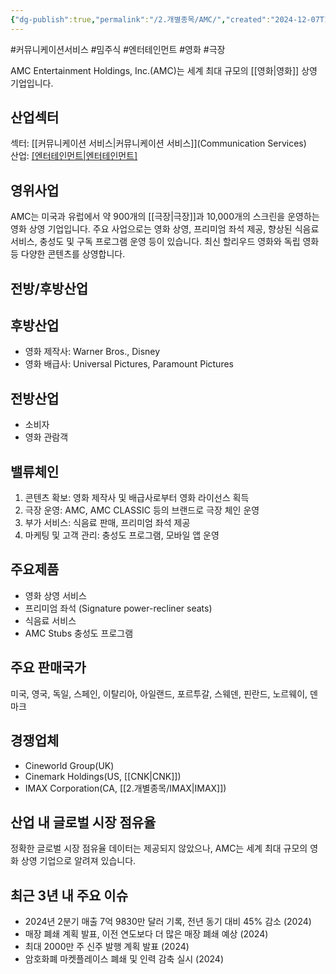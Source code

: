 ```yaml
---
{"dg-publish":true,"permalink":"/2.개별종목/AMC/","created":"2024-12-07T12:26:37.038+09:00","updated":"2025-07-29T21:37:04.317+09:00"}
---
```


#커뮤니케이션서비스 #밈주식 #엔터테인먼트 #영화 #극장 


AMC Entertainment Holdings, Inc.(AMC)는 세계 최대 규모의 [[영화\|영화]] 상영 기업입니다.

## 산업섹터

섹터: [[커뮤니케이션 서비스\|커뮤니케이션 서비스]](Communication Services)  
산업: [[엔터테인먼트\|엔터테인먼트]](Entertainment)

## 영위사업

AMC는 미국과 유럽에서 약 900개의 [[극장\|극장]]과 10,000개의 스크린을 운영하는 영화 상영 기업입니다. 주요 사업으로는 영화 상영, 프리미엄 좌석 제공, 향상된 식음료 서비스, 충성도 및 구독 프로그램 운영 등이 있습니다. 최신 할리우드 영화와 독립 영화 등 다양한 콘텐츠를 상영합니다.

## 전방/후방산업

## 후방산업

- 영화 제작사: Warner Bros., Disney
- 영화 배급사: Universal Pictures, Paramount Pictures

## 전방산업

- 소비자
- 영화 관람객

## 밸류체인

1. 콘텐츠 확보: 영화 제작사 및 배급사로부터 영화 라이선스 획득
2. 극장 운영: AMC, AMC CLASSIC 등의 브랜드로 극장 체인 운영
3. 부가 서비스: 식음료 판매, 프리미엄 좌석 제공
4. 마케팅 및 고객 관리: 충성도 프로그램, 모바일 앱 운영

## 주요제품

- 영화 상영 서비스
- 프리미엄 좌석 (Signature power-recliner seats)
- 식음료 서비스
- AMC Stubs 충성도 프로그램

## 주요 판매국가

미국, 영국, 독일, 스페인, 이탈리아, 아일랜드, 포르투갈, 스웨덴, 핀란드, 노르웨이, 덴마크

## 경쟁업체

- Cineworld Group(UK)
- Cinemark Holdings(US, [[CNK\|CNK]])
- IMAX Corporation(CA, [[2.개별종목/IMAX\|IMAX]])

## 산업 내 글로벌 시장 점유율

정확한 글로벌 시장 점유율 데이터는 제공되지 않았으나, AMC는 세계 최대 규모의 영화 상영 기업으로 알려져 있습니다.

## 최근 3년 내 주요 이슈

- 2024년 2분기 매출 7억 9830만 달러 기록, 전년 동기 대비 45% 감소 (2024)
- 매장 폐쇄 계획 발표, 이전 연도보다 더 많은 매장 폐쇄 예상 (2024)
- 최대 2000만 주 신주 발행 계획 발표 (2024)
- 암호화폐 마켓플레이스 폐쇄 및 인력 감축 실시 (2024)